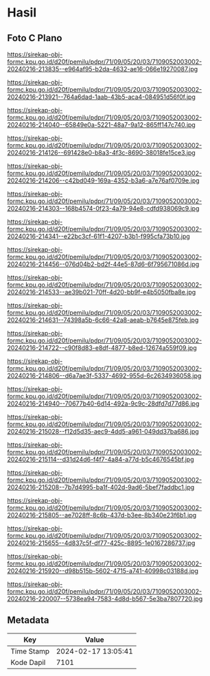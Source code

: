# Hasil

## Foto C Plano

https://sirekap-obj-formc.kpu.go.id/d20f/pemilu/pdpr/71/09/05/20/03/7109052003002-20240216-213835--e964af95-b2da-4632-ae16-066e19270087.jpg

https://sirekap-obj-formc.kpu.go.id/d20f/pemilu/pdpr/71/09/05/20/03/7109052003002-20240216-213921--764a6dad-1aab-43b5-aca4-084951d56f0f.jpg

https://sirekap-obj-formc.kpu.go.id/d20f/pemilu/pdpr/71/09/05/20/03/7109052003002-20240216-214040--65849e0a-5221-48a7-9a12-865ff147c740.jpg

https://sirekap-obj-formc.kpu.go.id/d20f/pemilu/pdpr/71/09/05/20/03/7109052003002-20240216-214126--691428e0-b8a3-4f3c-8690-38018fe15ce3.jpg

https://sirekap-obj-formc.kpu.go.id/d20f/pemilu/pdpr/71/09/05/20/03/7109052003002-20240216-214206--c42bd049-169a-4352-b3a6-a7e76af0709e.jpg

https://sirekap-obj-formc.kpu.go.id/d20f/pemilu/pdpr/71/09/05/20/03/7109052003002-20240216-214303--168b4574-0f23-4a79-94e8-cdfd938069c9.jpg

https://sirekap-obj-formc.kpu.go.id/d20f/pemilu/pdpr/71/09/05/20/03/7109052003002-20240216-214341--e22bc3cf-61f1-4207-b3b1-f995cfa73b10.jpg

https://sirekap-obj-formc.kpu.go.id/d20f/pemilu/pdpr/71/09/05/20/03/7109052003002-20240216-214456--076d04b2-bd2f-44e5-87d6-6f795671086d.jpg

https://sirekap-obj-formc.kpu.go.id/d20f/pemilu/pdpr/71/09/05/20/03/7109052003002-20240216-214533--ae39b021-70ff-4d20-bb9f-e4b5050fba8e.jpg

https://sirekap-obj-formc.kpu.go.id/d20f/pemilu/pdpr/71/09/05/20/03/7109052003002-20240216-214631--74398a5b-6c66-42a8-aeab-b7645e875feb.jpg

https://sirekap-obj-formc.kpu.go.id/d20f/pemilu/pdpr/71/09/05/20/03/7109052003002-20240216-214722--c90f8d83-e8df-4877-b8ed-12674a559f09.jpg

https://sirekap-obj-formc.kpu.go.id/d20f/pemilu/pdpr/71/09/05/20/03/7109052003002-20240216-214806--d6a7ae3f-5337-4692-955d-6c2634936058.jpg

https://sirekap-obj-formc.kpu.go.id/d20f/pemilu/pdpr/71/09/05/20/03/7109052003002-20240216-214940--70677b40-6d14-492a-9c9c-28dfd7d77d86.jpg

https://sirekap-obj-formc.kpu.go.id/d20f/pemilu/pdpr/71/09/05/20/03/7109052003002-20240216-215028--f12d5d35-aec9-4dd5-a961-049dd37ba686.jpg

https://sirekap-obj-formc.kpu.go.id/d20f/pemilu/pdpr/71/09/05/20/03/7109052003002-20240216-215114--d31d24d6-f4f7-4a84-a77d-b5c4676545bf.jpg

https://sirekap-obj-formc.kpu.go.id/d20f/pemilu/pdpr/71/09/05/20/03/7109052003002-20240216-215208--7b7d4995-ba1f-402d-9ad6-5bef7faddbc1.jpg

https://sirekap-obj-formc.kpu.go.id/d20f/pemilu/pdpr/71/09/05/20/03/7109052003002-20240216-215805--ae7028ff-8c6b-437d-b3ee-8b340e23f6b1.jpg

https://sirekap-obj-formc.kpu.go.id/d20f/pemilu/pdpr/71/09/05/20/03/7109052003002-20240216-215655--4d837c5f-df77-425c-8895-1e0167286737.jpg

https://sirekap-obj-formc.kpu.go.id/d20f/pemilu/pdpr/71/09/05/20/03/7109052003002-20240216-215920--d98b515b-5602-4715-a741-40998c03188d.jpg

https://sirekap-obj-formc.kpu.go.id/d20f/pemilu/pdpr/71/09/05/20/03/7109052003002-20240216-220007--5738ea94-7583-4d8d-b567-5e3ba7807720.jpg


## Metadata

| Key        | Value               |
| ---------- | ------------------- |
| Time Stamp | 2024-02-17 13:05:41 |
| Kode Dapil | 7101                |



